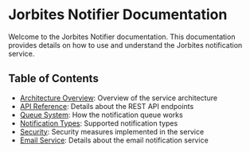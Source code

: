 # Jorbites Notifier Documentation

Welcome to the Jorbites Notifier documentation. This documentation provides details on how to use and understand the Jorbites notification service.

## Table of Contents

- [Architecture Overview](./architecture.md): Overview of the service architecture
- [API Reference](./api.md): Details about the REST API endpoints
- [Queue System](./queue.md): How the notification queue works
- [Notification Types](./notification_types.md): Supported notification types
- [Security](./security.md): Security measures implemented in the service
- [Email Service](./email.md): Details about the email notification service
